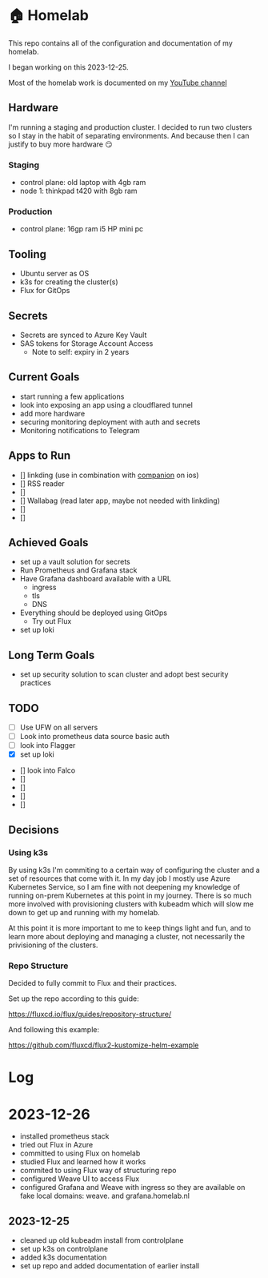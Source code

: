 # 🏠 Homelab

This repo contains all of the configuration and documentation of my homelab.

I began working on this 2023-12-25.

Most of the homelab work is documented on my [YouTube channel](https://www.youtube.com/channel/UCDAck-gFPTrgTx_qp59-bQA)

## Hardware

I'm running a staging and production cluster. I decided to run two clusters so I stay in the habit of separating environments. And because then I can justify to buy more hardware 😏

### Staging

* control plane: old laptop with 4gb ram
* node 1: thinkpad t420 with 8gb ram


### Production

* control plane: 16gp ram i5 HP mini pc

## Tooling

* Ubuntu server as OS
* k3s for creating the cluster(s)
* Flux for GitOps

## Secrets

* Secrets are synced to Azure Key Vault
* SAS tokens for Storage Account Access
  * Note to self: expiry in 2 years


## Current Goals

* start running a few applications
* look into exposing an app using a cloudflared tunnel
* add more hardware
* securing monitoring deployment with auth and secrets
* Monitoring notifications to Telegram

## Apps to Run

* [] linkding (use in combination with [companion](https://github.com/acez/bookmark-companion) on ios)
* [] RSS reader
* [] 
* [] Wallabag (read later app, maybe not needed with linkding)
* [] 
* [] 

## Achieved Goals

* set up a vault solution for secrets
* Run Prometheus and Grafana stack
* Have Grafana dashboard available with a URL
  * ingress
  * tls
  * DNS
* Everything should be deployed using GitOps
  * Try out Flux
* set up loki

## Long Term Goals

* set up security solution to scan cluster and adopt best security practices

## TODO

* [ ] Use UFW on all servers
* [ ] Look into prometheus data source basic auth
* [ ] look into Flagger
* [x] set up loki
* [] look into Falco
* [] 
* [] 
* [] 
* [] 

## Decisions

### Using k3s

By using k3s I'm commiting to a certain way of configuring the cluster and a set of resources that come with it. In my day job I mostly use Azure Kubernetes Service, so I am fine with not deepening my knowledge of running on-prem Kubernetes at this point in my journey. There is so much more involved with provisioning clusters with kubeadm which will slow me down to get up and running with my homelab.

At this point it is more important to me to keep things light and fun, and to learn more about deploying and managing a cluster, not necessarily the privisioning of the clusters.

### Repo Structure

Decided to fully commit to Flux and their practices.

Set up the repo according to this guide:

https://fluxcd.io/flux/guides/repository-structure/

And following this example:

https://github.com/fluxcd/flux2-kustomize-helm-example

# Log

# 2023-12-26

* installed prometheus stack
* tried out Flux in Azure
* committed to using Flux on homelab
* studied Flux and learned how it works
* commited to using Flux way of structuring repo
* configured Weave UI to access Flux
* configured Grafana and Weave with ingress so they are available on fake local domains: weave. and grafana.homelab.nl


## 2023-12-25

* cleaned up old kubeadm install from controlplane
* set up k3s on controlplane
* added k3s documentation
* set up repo and added documentation of earlier install
